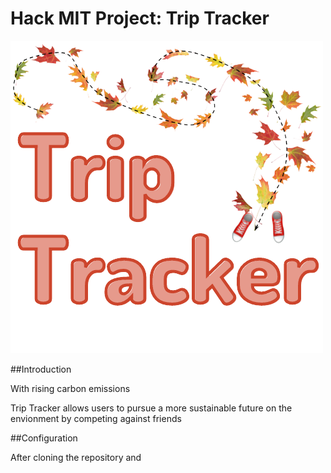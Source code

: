 # Hack MIT Project: Trip Tracker

![Trip Tracker](https://github.com/martinzha28/Hack-MIT/blob/main/frontend/public/logo.png)

##Introduction

With rising carbon emissions 

Trip Tracker allows users to pursue a more sustainable future on the envionment by competing against friends 

##Configuration

After cloning the repository and 